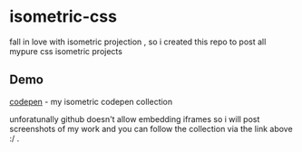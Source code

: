 # isometric-css
fall in love with isometric projection , so i created this repo to post all mypure  css isometric projects

## Demo 

 [codepen](https://codepen.io/collection/nwYVGZ) - my isometric codepen collection
 
<!-- blank line -->

unforatunally github doesn't allow embedding iframes so i will post screenshots of my work and you can follow the collection via the link above :/ .
<!-- blank line -->
